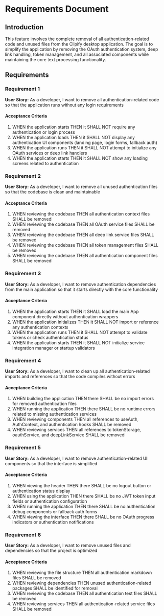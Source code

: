 # Requirements Document

## Introduction

This feature involves the complete removal of all authentication-related code and unused files from the Clipify desktop application. The goal is to simplify the application by removing the OAuth authentication system, deep link handling, token management, and all associated components while maintaining the core text processing functionality.

## Requirements

### Requirement 1

**User Story:** As a developer, I want to remove all authentication-related code so that the application runs without any login requirements

#### Acceptance Criteria

1. WHEN the application starts THEN it SHALL NOT require any authentication or login process
2. WHEN the application loads THEN it SHALL NOT display any authentication UI components (landing page, login forms, fallback auth)
3. WHEN the application runs THEN it SHALL NOT attempt to initialize any OAuth services or deep link handlers
4. WHEN the application starts THEN it SHALL NOT show any loading screens related to authentication

### Requirement 2

**User Story:** As a developer, I want to remove all unused authentication files so that the codebase is clean and maintainable

#### Acceptance Criteria

1. WHEN reviewing the codebase THEN all authentication context files SHALL be removed
2. WHEN reviewing the codebase THEN all OAuth service files SHALL be removed
3. WHEN reviewing the codebase THEN all deep link service files SHALL be removed
4. WHEN reviewing the codebase THEN all token management files SHALL be removed
5. WHEN reviewing the codebase THEN all authentication component files SHALL be removed

### Requirement 3

**User Story:** As a developer, I want to remove authentication dependencies from the main application so that it starts directly with the core functionality

#### Acceptance Criteria

1. WHEN the application starts THEN it SHALL load the main App component directly without authentication wrappers
2. WHEN the application initializes THEN it SHALL NOT import or reference any authentication contexts
3. WHEN the application runs THEN it SHALL NOT attempt to validate tokens or check authentication status
4. WHEN the application starts THEN it SHALL NOT initialize service integration manager or startup validators

### Requirement 4

**User Story:** As a developer, I want to clean up all authentication-related imports and references so that the code compiles without errors

#### Acceptance Criteria

1. WHEN building the application THEN there SHALL be no import errors for removed authentication files
2. WHEN running the application THEN there SHALL be no runtime errors related to missing authentication services
3. WHEN reviewing components THEN all references to useAuth, AuthContext, and authentication hooks SHALL be removed
4. WHEN reviewing services THEN all references to tokenStorage, oauthService, and deepLinkService SHALL be removed

### Requirement 5

**User Story:** As a developer, I want to remove authentication-related UI components so that the interface is simplified

#### Acceptance Criteria

1. WHEN viewing the header THEN there SHALL be no logout button or authentication status display
2. WHEN using the application THEN there SHALL be no JWT token input fields or authentication configuration
3. WHEN running the application THEN there SHALL be no authentication debug components or fallback auth forms
4. WHEN viewing the interface THEN there SHALL be no OAuth progress indicators or authentication notifications

### Requirement 6

**User Story:** As a developer, I want to remove unused files and dependencies so that the project is optimized

#### Acceptance Criteria

1. WHEN reviewing the file structure THEN all authentication markdown files SHALL be removed
2. WHEN reviewing dependencies THEN unused authentication-related packages SHALL be identified for removal
3. WHEN reviewing the codebase THEN all authentication test files SHALL be removed
4. WHEN reviewing services THEN all authentication-related service files SHALL be removed